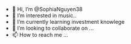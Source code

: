 - 👋 Hi, I’m @SophiaNguyen38
- 👀 I’m interested in music..
- 🌱 I’m currently learning investment knowlege
- 💞️ I’m looking to collaborate on ...
- 📫 How to reach me ...

<!---
SophiaNguyen38/SophiaNguyen38 is a ✨ special ✨ repository because its `README.md` (this file) appears on your GitHub profile.
You can click the Preview link to take a look at your changes.
--->
